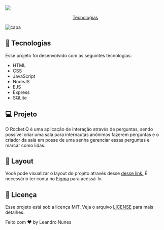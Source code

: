 <img align="center" src="![rocketq](https://user-images.githubusercontent.com/99052605/172491819-331fcd4e-54f9-4180-8f2e-029498e87861.png)">






<p align="center">
<a href="#Tecnologias">Tecnologias</a>
</p>


![capa](https://user-images.githubusercontent.com/99052605/172492358-a9541544-a62f-45fe-9b2b-7fe03f779ff6.png)

## 🚀 Tecnologias
Esse projeto foi desenvolvido com as seguintes tecnologias:
+ HTML
+ CSS
+ JavaScript
+ NodeJS
+ EJS
+ Express
+ SQLite

## 💻 Projeto
O Rocket.Q é uma aplicação de interação através de perguntas, sendo possível criar uma sala para internautas anônimos fazerem perguntas e o criador da sala em posse de uma senha gerenciar essas perguntas e marcar como lidas.

## 🔖 Layout
Você pode visualizar o layout do projeto através desse <a href="https://www.figma.com/community/file/1009821158959690135">desse link.</a> É necessário ter conta no <a href="https://www.figma.com/files/recent?fuid=1102968563677691331">Figma</a> para acessá-lo.

## 📜 Licença
Esse projeto está sob a licença MIT. Veja o arquivo <a href="https://github.com/leonunesdev/Rocket.Q/blob/main/LICENSE">LICENSE</a> para mais detalhes.

Feito com ❤️ by Leandro Nunes
